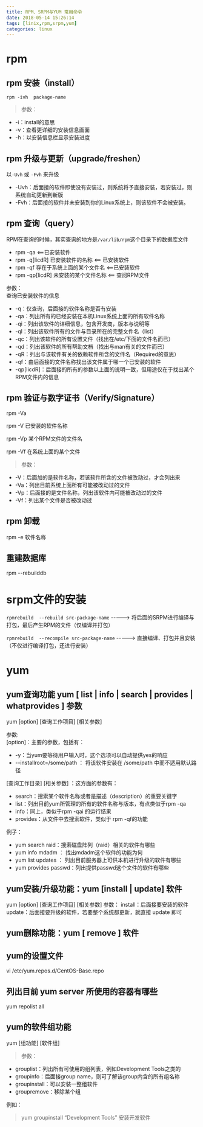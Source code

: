 ```yaml
---
title: RPM、SRPM与YUM 常用命令
date: 2018-05-14 15:26:14
tags: [linix,rpm,srpm,yum]
categories: linux
---
```

# rpm
## rpm 安装（install）
`rpm -ivh  package-name`
> 参数：
* -i：install的意思
* -v：查看更详细的安装信息画面
* -h：以安装信息栏显示安装进度

## rpm 升级与更新（upgrade/freshen）
以`-Uvh` 或 `-Fvh` 来升级
* -Uvh：后面接的软件即使没有安装过，则系统将予直接安装，若安装过，则系统自动更新到新版
* -Fvh：后面接的软件并未安装到你的Linux系统上，则该软件不会被安装。

## rpm 查询（query）
RPM在查询的时候，其实查询的地方是`/var/lib/rpm`这个目录下的数据库文件

* rpm -qa                             <==已安装软件
* rpm -q[licdR]  已安装软件的名称      <== 已安装软件
* rpm -qf 存在于系统上面的某个文件名    <==已安装软件
* rpm -qp[licdR] 未安装的某个文件名称   <== 查阅RPM文件

参数：<br>
查询已安装软件的信息
* -q：仅查询，后面接的软件名称是否有安装
* -qa：列出所有的已经安装在本机Linux系统上面的所有软件名称
* -qi：列出该软件的详细信息，包含开发商，版本与说明等
* -ql：列出该软件所有的文件与目录所在的完整文件名（list）
* -qc：列出该软件的所有设置文件（找出在/etc/下面的文件名而已）
* -qd：列出该软件的所有帮助文档（找出与man有关的文件而已）
* -qR：列出与该软件有关的依赖软件所含的文件名（Required的意思）
* -qf：由后面接的文件名称找出该文件属于哪一个已安装的软件
* -qp[licdR]：后面接的所有的参数以上面的说明一致，但用途仅在于找出某个RPM文件内的信息

## rpm 验证与数字证书（Verify/Signature）
rpm -Va

rpm -V 已安装的软件名称

rpm -Vp 某个RPM文件的文件名

rpm -Vf 在系统上面的某个文件
> 参数：
* -V：后面加的是软件名称，若该软件所含的文件被改动过，才会列出来
* -Va：列出目前系统上面所有可能被改动过的文件
* -Vp：后面接的是文件名称，列出该软件内可能被改动过的文件
* -Vf：列出某个文件是否被改动过

## rpm 卸载
rpm -e 软件名称

## 重建数据库
rpm --rebuilddb

# srpm文件的安装
`rpmrebuild  --rebuild src-package-name` -----> 将后面的SRPM进行编译与打包，最后产生RPM的文件（仅编译并打包）

`rpmrebuild  --recompile src-package-name` -----> 直接编译、打包并且安装（不仅进行编译打包，还进行安装）


# yum
## yum查询功能 yum [ list | info | search | provides | whatprovides ] 参数
yum [option] [查询工作项目] [相关参数]

参数:  <br>
[option]：主要的参数，包括有：
* -y：当yum要等待用户输入时，这个选项可以自动提供yes的响应
* --installroot=/some/path ： 将该软件安装在 /some/path 中而不适用默认路径

[查询工作目录] [相关参数] ：这方面的参数有：
* search：搜索某个软件名称或者是描述（description）的重要关键字
* list：列出目前yum所管理的所有的软件名称与版本，有点类似于rpm -qa
* info：同上，类似于rpm -qai 的运行结果
* provides：从文件中去搜索软件，类似于 rpm -qf的功能

例子：
* yum search raid：搜索磁盘阵列（raid）相关的软件有哪些
* yum info mdadm ： 找出mdadm这个软件的功能为何
* yum list updates ： 列出目前服务器上可供本机进行升级的软件有哪些
* yum provides passwd：列出提供passwd这个文件的软件有哪些

## yum安装/升级功能：yum [install | update] 软件
yum [option] [查询工作项目] [相关参数]
参数：
install：后面接要安装的软件
update：后面接要升级的软件，若要整个系统都更新，就直接 update 即可

## yum删除功能：yum [ remove ] 软件

## yum的设置文件
vi /etc/yum.repos.d/CentOS-Base.repo

## 列出目前 yum server 所使用的容器有哪些
yum repolist all

## yum的软件组功能
yum [组功能] [软件组]

>参数：
* grouplist：列出所有可使用的组列表，例如Development Tools之类的
* groupinfo：后面接group name，则可了解该group内含的所有组名称
* groupinstall：可以安装一整组软件
* groupremove：移除某个组

例如：
> yum groupinstall “Development Tools” 安装开发软件
